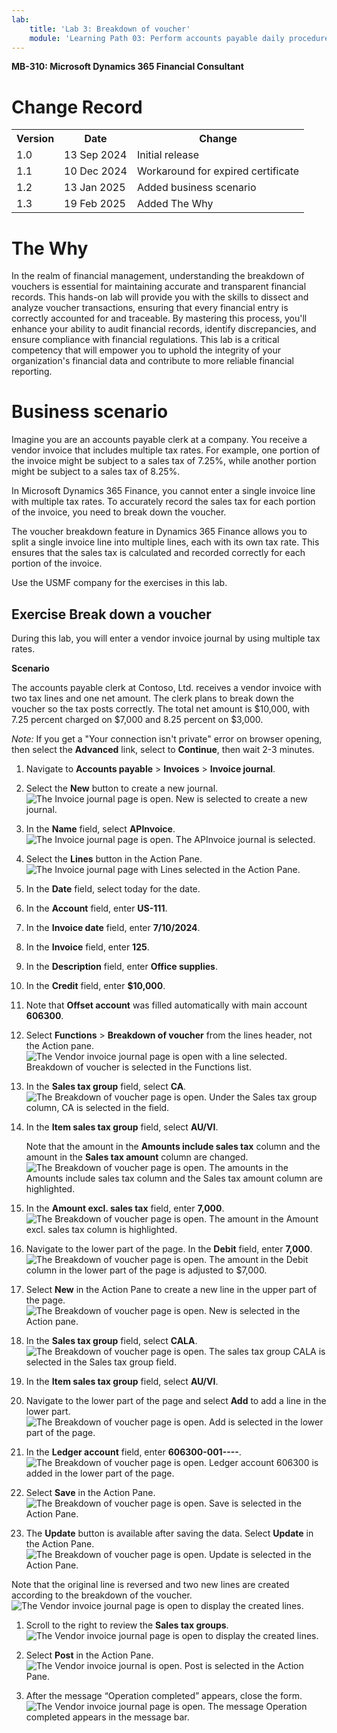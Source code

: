 ```yaml
---
lab:
    title: 'Lab 3: Breakdown of voucher'
    module: 'Learning Path 03: Perform accounts payable daily procedures'
---
```


**MB-310: Microsoft Dynamics 365 Financial Consultant**


# Change Record

<html>
<table><tr><th>Version</th><th>Date</th><th>Change</th></tr>
<tr><td>1.0</td><td>13 Sep 2024</td><td>Initial release</td></tr>
<tr><td>1.1</td><td>10 Dec 2024</td><td>Workaround for expired certificate</td></tr>
<tr><td>1.2</td><td>13 Jan 2025</td><td>Added business scenario</td></tr>
<tr><td>1.3</td><td>19 Feb 2025</td><td>Added The Why</td></tr>
</table>
</html>

# The Why

In the realm of financial management, understanding the breakdown of vouchers is essential for maintaining accurate and transparent financial records. This hands-on lab will provide you with the skills to dissect and analyze voucher transactions, ensuring that every financial entry is correctly accounted for and traceable. By mastering this process, you'll enhance your ability to audit financial records, identify discrepancies, and ensure compliance with financial regulations. This lab is a critical competency that will empower you to uphold the integrity of your organization's financial data and contribute to more reliable financial reporting.
# Business scenario
Imagine you are an accounts payable clerk at a company. You receive a vendor invoice that includes multiple tax rates. For example, one portion of the invoice might be subject to a sales tax of 7.25%, while another portion might be subject to a sales tax of 8.25%.

In Microsoft Dynamics 365 Finance, you cannot enter a single invoice line with multiple tax rates. To accurately record the sales tax for each portion of the invoice, you need to break down the voucher.

The voucher breakdown feature in Dynamics 365 Finance allows you to split a single invoice line into multiple lines, each with its own tax rate. This ensures that the sales tax is calculated and recorded correctly for each portion of the invoice.


Use the USMF company for the exercises in this lab.

## Exercise Break down a voucher

During this lab, you will enter a vendor invoice journal by using multiple tax
rates.

**Scenario**

The accounts payable clerk at Contoso, Ltd. receives a vendor invoice with two
tax lines and one net amount. The clerk plans to break down the voucher so the
tax posts correctly. The total net amount is \$10,000, with 7.25 percent charged
on \$7,000 and 8.25 percent on \$3,000.

*Note:* If you get a "Your connection isn't private" error on browser opening, then select the **Advanced** link, select to **Continue**, then wait 2-3 minutes.

1.  Navigate to **Accounts payable** \> **Invoices** \> **Invoice journal**.

2.  Select the **New** button to create a new journal.
![The Invoice journal page is open. New is selected to create a new journal.](images/LP301.png)

1.  In the **Name** field, select **APInvoice**.
![The Invoice journal page is open. The APInvoice journal is selected.](images/LP302.png)

1.  Select the **Lines** button in the Action Pane.
![The Invoice journal page with Lines selected in the Action Pane.](images/LP303.png)

1.  In the **Date** field, select today for the date.

2.  In the **Account** field, enter **US-111**.

3.  In the **Invoice date** field, enter **7/10/2024**.

4.  In the **Invoice** field, enter **125**.

5.  In the **Description** field, enter **Office supplies**.

6.  In the **Credit** field, enter **\$10,000**.

7.  Note that **Offset account** was filled automatically with main account
    **606300**.

8.  Select **Functions** \> **Breakdown of voucher** from the lines header, not
    the Action pane.
![The Vendor invoice journal page is open with a line selected. Breakdown of voucher is selected in the Functions list.](images/LP304.png)

1.  In the **Sales tax group** field, select **CA**.
![The Breakdown of voucher page is open. Under the Sales tax group column, CA is selected in the field.](images/LP305.png)

1.  In the **Item sales tax group** field, select **AU/VI**.

    Note that the amount in the **Amounts include sales tax** column and the
    amount in the **Sales tax amount** column are changed.
![The Breakdown of voucher page is open. The amounts in the Amounts include sales tax column and the Sales tax amount column are highlighted.](LP306.png)

1.  In the **Amount excl. sales tax** field, enter **7,000**.
![The Breakdown of voucher page is open. The amount in the Amount excl. sales tax column is highlighted.](images/LP307.png)

1.  Navigate to the lower part of the page. In the **Debit** field, enter
    **7,000**.
![The Breakdown of voucher page is open. The amount in the Debit column in the lower part of the page is adjusted to $7,000.](images/LP308.png)

1.  Select **New** in the Action Pane to create a new line in the upper part of
    the page.
![The Breakdown of voucher page is open. New is selected in the Action pane.](images/LP309.png)

1.  In the **Sales tax group** field, select **CALA**.
![The Breakdown of voucher page is open. The sales tax group CALA is selected in the Sales tax group field.](images/LP310.png)

1.  In the **Item sales tax group** field, select **AU/VI**.

2.  Navigate to the lower part of the page and select **Add** to add a line in
    the lower part.
![The Breakdown of voucher page is open. Add is selected in the lower part of the page.](images/LP311.png)

1.  In the **Ledger account** field, enter **606300-001----**.
![The Breakdown of voucher page is open. Ledger account 606300 is added in the lower part of the page.](images/LP312.png)

1.  Select **Save** in the Action Pane.
![The Breakdown of voucher page is open. Save is selected in the Action Pane.](images/LP313.png)

1.  The **Update** button is available after saving the data. Select **Update**
    in the Action Pane.
![The Breakdown of voucher page is open. Update is selected in the Action Pane.](images/LP314.png)

Note that the original line is reversed and two new lines are created according
to the breakdown of the voucher.
![The Vendor invoice journal page is open to display the created lines.](images/LP315.png)

1.  Scroll to the right to review the **Sales tax groups**.
![The Vendor invoice journal page is open to display the created lines.](images/LP316.png)

1.  Select **Post** in the Action Pane.
![The Vendor invoice journal is open. Post is selected in the Action Pane.](images/LP317.png)

1.  After the message “Operation completed” appears, close the form.
![The Vendor invoice journal page is open. The message Operation completed appears in the message bar.](images/LP318.png)
